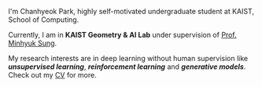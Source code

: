 I'm Chanhyeok Park, highly self-motivated undergraduate student at KAIST, School of Computing.  

Currently, I am in **KAIST Geometry & AI Lab** under supervision of [Prof. Minhyuk Sung](https://mhsung.github.io/).   

My research interests are in deep learning without human supervision like ***unsupervised learning***, ***reinforcement learning*** and ***generative models***. Check out my [CV](https://drive.google.com/file/d/1-GID7q9yWIOwzGc355CEqehNR91bUynP/view?usp=sharing) for more.

